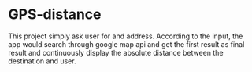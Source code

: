 GPS-distance
============

This project simply ask user for and address. According to the input, the app would search through google map api and get the first result as final result and continuously display the absolute distance between the destination and user.
